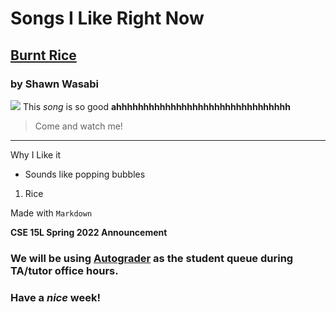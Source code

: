 # Songs I Like Right Now
## [Burnt Rice](https://www.youtube.com/watch?v=JE1Gvzxfm1E)
### by Shawn Wasabi
![](https://imagesvc.meredithcorp.io/v3/mm/image?url=https%3A%2F%2Fstatic.onecms.io%2Fwp-content%2Fuploads%2Fsites%2F24%2F2018%2F01%2FGettyImages-dexph119_066-burnt-rice-2000.jpg)
This _song_ is so good __ahhhhhhhhhhhhhhhhhhhhhhhhhhhhhhhh__
> Come and watch me!
***
Why I Like it
* Sounds like popping bubbles
1. Rice

Made with `Markdown`


**CSE 15L Spring 2022 Announcement**

### We will be using [__Autograder__]( https://autograder.ucsd.edu) as the student queue during TA/tutor office hours.

### Have a _nice_ week!